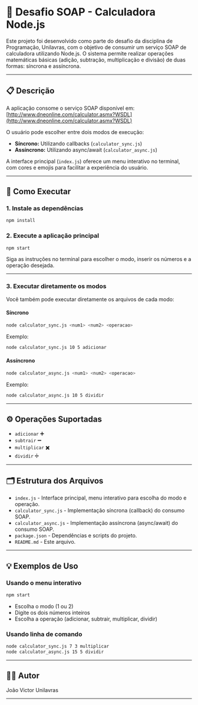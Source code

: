 # 🧮 Desafio SOAP - Calculadora Node.js

Este projeto foi desenvolvido como parte do desafio da disciplina de Programação, Unilavras, com o objetivo de consumir um serviço SOAP de calculadora utilizando Node.js. O sistema permite realizar operações matemáticas básicas (adição, subtração, multiplicação e divisão) de duas formas: síncrona e assíncrona.

---

## 📋 Descrição

A aplicação consome o serviço SOAP disponível em:  
[http://www.dneonline.com/calculator.asmx?WSDL](http://www.dneonline.com/calculator.asmx?WSDL)

O usuário pode escolher entre dois modos de execução:
- **Síncrono:** Utilizando callbacks (`calculator_sync.js`)
- **Assíncrono:** Utilizando async/await (`calculator_async.js`)

A interface principal (`index.js`) oferece um menu interativo no terminal, com cores e emojis para facilitar a experiência do usuário.

---

## 🚀 Como Executar

### 1. Instale as dependências

```bash
npm install
```

### 2. Execute a aplicação principal

```bash
npm start
```

Siga as instruções no terminal para escolher o modo, inserir os números e a operação desejada.

---

### 3. Executar diretamente os modos

Você também pode executar diretamente os arquivos de cada modo:

#### Síncrono

```bash
node calculator_sync.js <num1> <num2> <operacao>
```
Exemplo:
```bash
node calculator_sync.js 10 5 adicionar
```

#### Assíncrono

```bash
node calculator_async.js <num1> <num2> <operacao>
```
Exemplo:
```bash
node calculator_async.js 10 5 dividir
```

---

## ⚙️ Operações Suportadas

- `adicionar` ➕
- `subtrair` ➖
- `multiplicar` ✖️
- `dividir` ➗

---

## 🗂️ Estrutura dos Arquivos

- `index.js` - Interface principal, menu interativo para escolha do modo e operação.
- `calculator_sync.js` - Implementação síncrona (callback) do consumo SOAP.
- `calculator_async.js` - Implementação assíncrona (async/await) do consumo SOAP.
- `package.json` - Dependências e scripts do projeto.
- `README.md` - Este arquivo.

---

## 💡 Exemplos de Uso

### Usando o menu interativo

```bash
npm start
```
- Escolha o modo (1 ou 2)
- Digite os dois números inteiros
- Escolha a operação (adicionar, subtrair, multiplicar, dividir)

### Usando linha de comando

```bash
node calculator_sync.js 7 3 multiplicar
node calculator_async.js 15 5 dividir
```

---

## 👨‍💻 Autor

João Victor 
Unilavras

---
